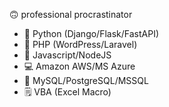 🙃 professional procrastinator 
- 🐍 Python (Django/Flask/FastAPI)
- 🐘 PHP (WordPress/Laravel)
- 🧩 Javascript/NodeJS
- 💻 Amazon AWS/MS Azure
- 🐬 MySQL/PostgreSQL/MSSQL
- 🗒️ VBA (Excel Macro)
<!-- - 👀 I’m interested in
- 🌱 I’m currently learning ...
- 💞️ I’m looking to collaborate on ...
- 📫 How to reach me ... -->

<!---
jopsnow/jopsnow is a ✨ special ✨ repository because its `README.md` (this file) appears on your GitHub profile.
You can click the Preview link to take a look at your changes.
--->
